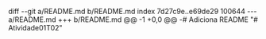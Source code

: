 diff --git a/README.md b/README.md
index 7d27c9e..e69de29 100644
--- a/README.md
+++ b/README.md
@@ -1 +0,0 @@
-# Adiciona README
"# Atividade01T02" 

